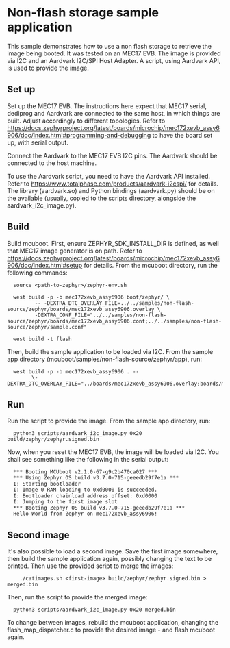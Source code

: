 # Non-flash storage sample application

This sample demonstrates how to use a non flash storage to retrieve the image
being booted. It was tested on an MEC17 EVB. The image is provided via I2C and
an Aardvark I2C/SPI Host Adapter. A script, using Aardvark API, is used to
provide the image.

## Set up

Set up the MEC17 EVB. The instructions here expect that MEC17 serial, dediprog
and Aardvark are connected to the same host, in which things are built. Adjust
accordingly to different topologies. Refer to
https://docs.zephyrproject.org/latest/boards/microchip/mec172xevb_assy6906/doc/index.html#programming-and-debugging to have the board set up, with serial output.

Connect the Aardvark to the MEC17 EVB I2C pins. The Aardvark should be
connected to the host machine.

To use the Aardvark script, you need to have the Aardvark API installed. Refer
to https://www.totalphase.com/products/aardvark-i2cspi/ for details. The library
(aardvark.so) and Python bindings (aardvark.py) should be on the available (usually,
copied to the scripts directory, alongside the aardvark_i2c_image.py).

## Build

Build mcuboot. First, ensure ZEPHYR_SDK_INSTALL_DIR is defined, as well that
MEC17 image generator is on path. Refer to https://docs.zephyrproject.org/latest/boards/microchip/mec172xevb_assy6906/doc/index.html#setup for details. From the mcuboot
directory, run the following commands:

```
  source <path-to-zephyr>/zephyr-env.sh

  west build -p -b mec172xevb_assy6906 boot/zephyr/ \
         -- -DEXTRA_DTC_OVERLAY_FILE=../../samples/non-flash-source/zephyr/boards/mec172xevb_assy6906.overlay \
         -DEXTRA_CONF_FILE="../../samples/non-flash-source/zephyr/boards/mec172xevb_assy6906.conf;../../samples/non-flash-source/zephyr/sample.conf"

  west build -t flash
```

Then, build the sample application to be loaded via I2C. From the sample
app directory (mcuboot/samples/non-flash-source/zephyr/app), run:

```
  west build -p -b mec172xevb_assy6906 . --
        \-DEXTRA_DTC_OVERLAY_FILE="../boards/mec172xevb_assy6906.overlay;boards/mec172xevb_assy6906.overlay"
```

## Run

Run the script to provide the image. From the sample app directory, run:

```
  python3 scripts/aardvark_i2c_image.py 0x20 build/zephyr/zephyr.signed.bin
```

Now, when you reset the MEC17 EVB, the image will be loaded via I2C. You shall
see something like the following in the serial output:

```
  *** Booting MCUboot v2.1.0-67-g9c2b470ca027 ***
  *** Using Zephyr OS build v3.7.0-715-geeedb29f7e1a ***
  I: Starting bootloader
  I: Image 0 RAM loading to 0xd0000 is succeeded.
  I: Bootloader chainload address offset: 0xd0000
  I: Jumping to the first image slot
  *** Booting Zephyr OS build v3.7.0-715-geeedb29f7e1a ***
  Hello World from Zephyr on mec172xevb_assy6906!
```

## Second image

It's also possible to load a second image. Save the first image somewhere,
then build the sample application again, possibly changing the text to be
printed. Then use the provided script to merge the images:

```
    ./catimages.sh <first-image> build/zephyr/zephyr.signed.bin > merged.bin
```

Then, run the script to provide the merged image:

```
  python3 scripts/aardvark_i2c_image.py 0x20 merged.bin
```

To change between images, rebuild the mcuboot application, changing the
flash_map_dispatcher.c to provide the desired image - and flash mcuboot
again.
